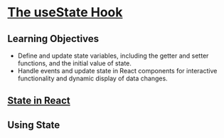 # [The useState Hook](https://login.codingdojo.com/m/754/16723/124587)


## Learning Objectives

- Define and update state variables, including the getter and setter functions, and the initial value of state.
- Handle events and update state in React components for interactive functionality and dynamic display of data changes.

## [State in React](https://react.dev/learn/state-a-components-memory)


## Using State